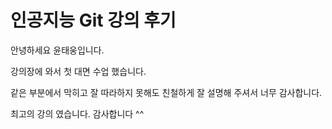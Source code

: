 # 인공지능 Git 강의 후기

안녕하세요 윤태웅입니다.

강의장에 와서 첫 대면 수업 했습니다.

같은 부분에서 막히고 잘 따라하지 못해도 친철하게 잘 설명해 주셔서 너무 감사합니다.

최고의 강의 였습니다. 감사합니다 ^^

